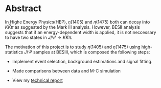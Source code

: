 # Abstract
In Highe Energy Physics(HEP), $\eta(1405)$ and $\eta(1475)$ both can decay into $K\bar{K}\pi$ as suggested by the Mark III analysis. However, BESII analysis suggests that if an energy-dependent width is applied, it is not neccessary to have two states in $J/\Psi\rightarrow K\bar{K}\pi$.

The motivation of this project is to study $\eta(1405)$ and $\eta(1475)$ using high-statistics $J/\Psi$ samples at BESIII, which is composed the following steps:

- Implement event selection, background estimations and signal fitting.

- Made comparisons between data and M-C simulation

- View my [technical report](https://github.com/SoldierDown/work_space/blob/master/physics_urp/physics_urp.pdf)
